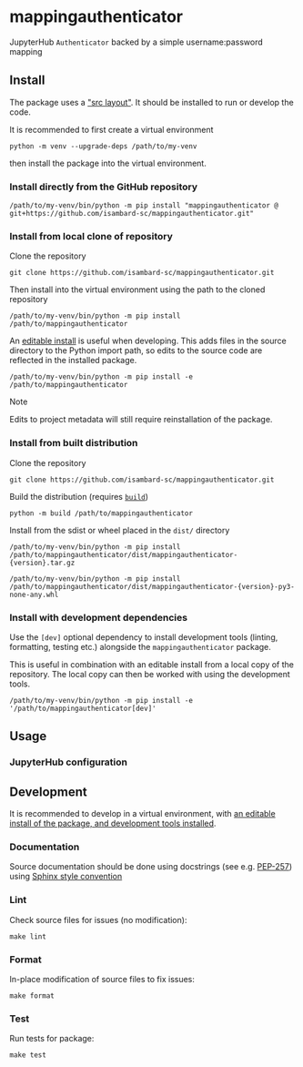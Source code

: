 # mappingauthenticator

JupyterHub `Authenticator` backed by a simple username:password mapping

## Install

The package uses a ["src layout"][layouts-python-packaging-user-guide]. It should be installed to run or develop the code.

[layouts-python-packaging-user-guide]: https://packaging.python.org/en/latest/discussions/src-layout-vs-flat-layout/

It is recommended to first create a virtual environment

```shell
python -m venv --upgrade-deps /path/to/my-venv
```

then install the package into the virtual environment.

### Install directly from the GitHub repository

```shell
/path/to/my-venv/bin/python -m pip install "mappingauthenticator @ git+https://github.com/isambard-sc/mappingauthenticator.git"
```

### Install from local clone of repository

Clone the repository

```shell
git clone https://github.com/isambard-sc/mappingauthenticator.git
```

Then install into the virtual environment using the path to the cloned repository

```shell
/path/to/my-venv/bin/python -m pip install /path/to/mappingauthenticator
```

An [editable install][editable-installs-pip-docs] is useful when developing. This adds files in the source directory to the Python import path, so edits to the source code are reflected in the installed package.

[editable-installs-pip-docs]: https://pip.pypa.io/en/stable/topics/local-project-installs/#editable-installs

```shell
/path/to/my-venv/bin/python -m pip install -e /path/to/mappingauthenticator
```

> [!NOTE]
> Edits to project metadata will still require reinstallation of the package.

### Install from built distribution

Clone the repository

```shell
git clone https://github.com/isambard-sc/mappingauthenticator.git
```

Build the distribution (requires [`build`][pypa-build-docs])

[pypa-build-docs]: https://build.pypa.io

```shell
python -m build /path/to/mappingauthenticator
```

Install from the sdist or wheel placed in the `dist/` directory

```shell
/path/to/my-venv/bin/python -m pip install /path/to/mappingauthenticator/dist/mappingauthenticator-{version}.tar.gz
```

```shell
/path/to/my-venv/bin/python -m pip install /path/to/mappingauthenticator/dist/mappingauthenticator-{version}-py3-none-any.whl
```

### Install with development dependencies

Use the `[dev]` optional dependency to install development tools (linting, formatting, testing etc.) alongside the `mappingauthenticator` package.

This is useful in combination with an editable install from a local copy of the repository. The local copy can then be worked with using the development tools.

```shell
/path/to/my-venv/bin/python -m pip install -e '/path/to/mappingauthenticator[dev]'
```

## Usage

<!-- TODO -->

### JupyterHub configuration

<!-- TODO -->

## Development

It is recommended to develop in a virtual environment, with [an editable install of the package, and development tools installed](#install-with-development-dependencies).

### Documentation
  
Source documentation should be done using docstrings (see e.g. [PEP-257][pep-257]) using [Sphinx style convention][sphinx-rtd-tutorial-docstrings]

[pep-257]: https://peps.python.org/pep-0257/
[sphinx-rtd-tutorial-docstrings]: https://sphinx-rtd-tutorial.readthedocs.io/en/latest/docstrings.html

### Lint

Check source files for issues (no modification):

```shell
make lint
```

### Format

In-place modification of source files to fix issues:

```shell
make format
```

### Test

Run tests for package:

```shell
make test
```
